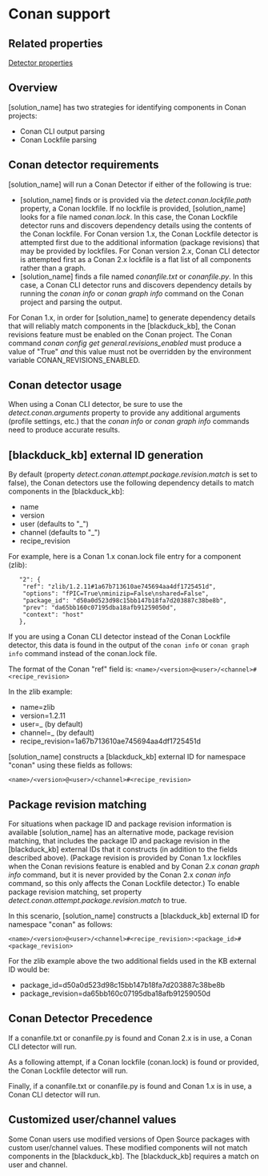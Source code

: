 # Conan support

## Related properties

[Detector properties](../properties/detectors/conan.md)

## Overview

[solution_name] has two strategies for identifying components in Conan projects:

* Conan CLI output parsing
* Conan Lockfile parsing

## Conan detector requirements

[solution_name] will run a Conan Detector if either of the following is true:

* [solution_name] finds or is provided via the *detect.conan.lockfile.path* property, a Conan lockfile. If no lockfile is provided, [solution_name] looks for a file named *conan.lock*. In this case, the Conan Lockfile detector runs and discovers dependency details using the contents of the Conan lockfile. For Conan version 1.x, the Conan Lockfile detector is attempted first due to the additional information (package revisions) that may be provided by lockfiles. For Conan version 2.x, Conan CLI detector is attempted first as a Conan 2.x lockfile is a flat list of all components rather than a graph.
* [solution_name] finds a file named *conanfile.txt* or *conanfile.py*. In this case, a Conan CLI detector runs and discovers dependency details by running the *conan info* or *conan graph info* command on the Conan project and parsing the output.

For Conan 1.x, in order for [solution_name] to generate dependency details that will reliably match components
in the [blackduck_kb], the Conan revisions feature must be enabled on the Conan project.
The Conan command *conan config get general.revisions_enabled* must produce a value of "True"
*and* this value must not be overridden by the environment variable CONAN_REVISIONS_ENABLED.

## Conan detector usage

When using a Conan CLI detector, be sure to use the *detect.conan.arguments* property to provide any additional arguments (profile settings, etc.) that the *conan info* or *conan graph info* commands need to produce accurate results.

## [blackduck_kb] external ID generation

By default (property *detect.conan.attempt.package.revision.match* is set to false), the Conan detectors use the following dependency details to match components in the [blackduck_kb]:

* name
* version
* user (defaults to "_")
* channel (defaults to "_")
* recipe_revision

For example, here is a Conan 1.x conan.lock file entry for a component (zlib):
```
   "2": {
    "ref": "zlib/1.2.11#1a67b713610ae745694aa4df1725451d",
    "options": "fPIC=True\nminizip=False\nshared=False",
    "package_id": "d50a0d523d98c15bb147b18fa7d203887c38be8b",
    "prev": "da65bb160c07195dba18afb91259050d",
    "context": "host"
   },
```

If you are using a Conan CLI detector instead of the Conan Lockfile detector, this data is found in the output of the `conan info` or `conan graph info` command
instead of the conan.lock file.

The format of the Conan "ref" field is: `<name>/<version>@<user>/<channel>#<recipe_revision>`

In the zlib example:

* name=zlib
* version=1.2.11
* user=_ (by default)
* channel=_ (by default)
* recipe_revision=1a67b713610ae745694aa4df1725451d

[solution_name] constructs a [blackduck_kb] external ID for namespace "conan" using these fields as follows:
```
<name>/<version>@<user>/<channel>#<recipe_revision>
```

## Package revision matching

For situations when package ID and package revision information is available
[solution_name] has an alternative mode, package revision matching, that includes
the package ID and package revision in the [blackduck_kb] external IDs that it constructs (in addition to the fields described above).
(Package revision is provided by Conan 1.x lockfiles when the Conan revisions feature is enabled and by Conan 2.x *conan graph info* command,
but it is never provided by the Conan 2.x *conan info* command, so this only affects the Conan Lockfile detector.)
To enable package revision matching, set property *detect.conan.attempt.package.revision.match* to true.


In this scenario, [solution_name] constructs a [blackduck_kb] external ID for namespace "conan" as follows:
```
<name>/<version>@<user>/<channel>#<recipe_revision>:<package_id>#<package_revision>
```

For the zlib example above the two additional fields used in the KB external ID would be:

* package_id=d50a0d523d98c15bb147b18fa7d203887c38be8b
* package_revision=da65bb160c07195dba18afb91259050d

## Conan Detector Precedence

If a conanfile.txt or conanfile.py is found and Conan 2.x is in use, a Conan CLI detector will run.

As a following attempt, if a Conan lockfile (conan.lock) is found or provided, the Conan Lockfile detector will run.

Finally, if a conanfile.txt or conanfile.py is found and Conan 1.x is in use, a Conan CLI detector will run.

## Customized user/channel values

Some Conan users use modified versions of Open Source packages with custom user/channel values. These modified components will not match components in the [blackduck_kb].
The [blackduck_kb] requires a match on user and channel.
